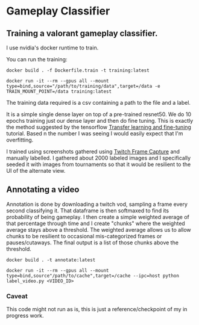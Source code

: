 # Gameplay Classifier

## Training a valorant gameplay classifier.

I use nvidia's docker runtime to train.

You can run the training:
```
docker build . -f Dockerfile.train -t training:latest

docker run -it --rm --gpus all --mount type=bind,source="/path/to/training/data",target=/data -e TRAIN_MOUNT_POINT=/data training:latest
```

The training data required is a csv containing a path to the file and a label.

It is a simple single dense layer on top of a pre-trained resnet50.  We do 10 epochs training just our dense
layer and then do fine tuning.  This is exactly the method suggested by the tensorflow [Transfer learning and fine-tuning](https://www.tensorflow.org/tutorials/images/transfer_learning) tutorial.  Based n the number I was seeing I would easily expect that I'm overfitting.

I trained using screenshots gathered using [Twitch Frame Capture](https://github.com/cconger/tw-fc) and manually labelled.  I gathered about 2000 labeled images and I specifically seeded it with images from tournaments so that it would be resilient to the UI of the alternate view.

## Annotating a video

Annotation is done by downloading a twitch vod, sampling a frame every second classifying it.  That dataframe is then softmaxed to find its probability of being gameplay.  I then create a simple weighted average of that percentage through time and I create "chunks" where the weighted average stays above a threshold.  The weighted average allows us to allow chunks to be resilient to occasional mis-categorized frames or pauses/cutaways.  The final output is a list of those chunks above the threshold.

```
docker build . -t annotate:latest

docker run -it --rm --gpus all --mount type=bind,source"/path/to/cache",target=/cache --ipc=host python label_video.py <VIDEO_ID>
```

### Caveat
This code might not run as is, this is just a reference/checkpoint of my in progress work.
